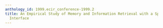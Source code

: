 ```yaml
---
anthology_id: 1999.ecir_conference-1999.2
title: An Empirical Study of Memory and Information Retrieval with a Spatial User
  Interface
---
```


